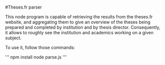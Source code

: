 #Theses.fr parser

This node program is capable of retrieving the results from the theses.fr website, and aggregating them to give an overview of the theses being prepared and completed by institution and by thesis director.  Consequently, it allows to roughly see the institution and academics working on a given subject.

To use it, follow those commands:

'''
npm install
node parse.js <your query>
'''